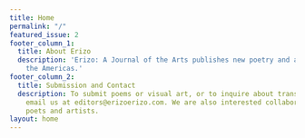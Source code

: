 ```yaml
---
title: Home
permalink: "/"
featured_issue: 2
footer_column_1:
  title: About Erizo
  description: 'Erizo: A Journal of the Arts publishes new poetry and art from across
    the Americas.'
footer_column_2:
  title: Submission and Contact
  description: To submit poems or visual art, or to inquire about translating, please
    email us at editors@erizoerizo.com. We are also interested collaborations between
    poets and artists.
layout: home
---
```



